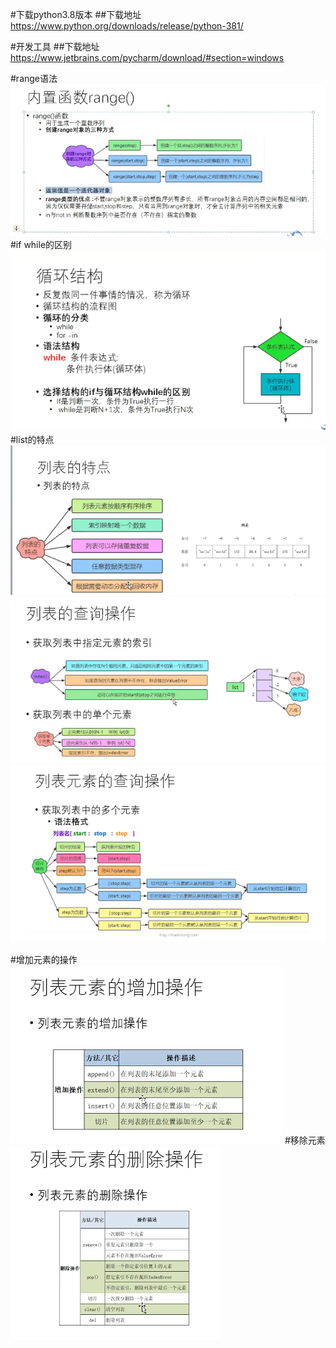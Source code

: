 #下载python3.8版本
##下载地址 https://www.python.org/downloads/release/python-381/

#开发工具
##下载地址 https://www.jetbrains.com/pycharm/download/#section=windows

#range语法
![Image text](/image/range.png)
#if while的区别
![Image text](/image/if_while.png)
#list的特点
![Image text](/image/list.png)
![Image text](/image/list2.png)
![Image text](/image/list3.png)

#增加元素的操作
![Image text](/image/zengjia.png)
#移除元素
![Image text](/image/yichu.png)

